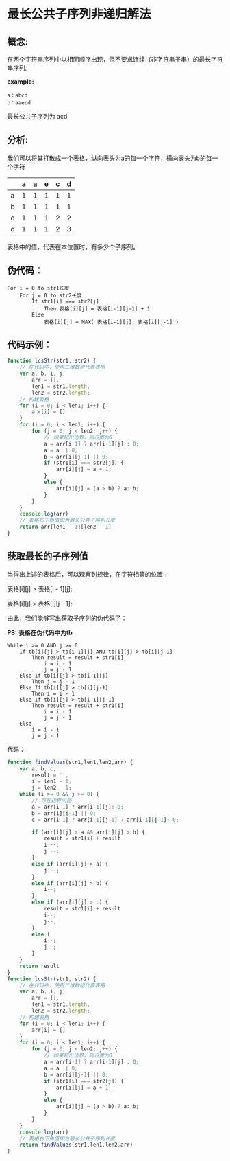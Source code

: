# 最长公共子序列非递归解法

## 概念:

在两个字符串序列中以相同顺序出现，但不要求连续（非字符串子串）的最长字符串序列。

**example:**

    a：abcd
    b：aaecd

最长公共子序列为 acd

## 分析:

我们可以将其打散成一个表格，纵向表头为a的每一个字符，横向表头为b的每一个字符

|  | a | a | e | c | d |
| ---- |---- | ---- | ---- | ---- | ---- |
| a | 1 | 1 | 1 | 1 | 1 |
| b | 1 | 1 | 1 | 1 | 1 | 1 |
| c | 1 | 1  | 1 | 2 | 2 |
| d | 1 | 1 | 1 | 2 | 3 |

表格中的值，代表在本位置时，有多少个子序列。

## 伪代码：

```
For i = 0 to str1长度
    For j = 0 to str2长度
        If str1[i] === str2[j]
            Then 表格[i][j] = 表格[i-1][j-1] + 1
        Else
            表格[i][j] = MAX( 表格[i-1][j], 表格[i][j-1] )
```

## 代码示例：

```javascript
function lcsStr(str1, str2) {
    // 在代码中，使用二维数组代表表格
    var a, b, i, j,
        arr = [],
        len1 = str1.length,
        len2 = str2.length;
    // 构建表格
    for (i = 0; i < len1; i++) {
        arr[i] = []
    }
    for (i = 0; i < len1; i++) {
        for (j = 0; j < len2; j++) {
            // 如果超出边界，则设置为0
            a = arr[i-1] ? arr[i-1][j] : 0;
            a = a || 0;
            b = arr[i][j-1] || 0;
            if (str1[i] === str2[j]) {
                arr[i][j] = a + 1;
            }
            else {
                arr[i][j] = (a > b) ? a: b;
            }
        }
    }
    console.log(arr)
    // 表格右下角值即为最长公共子序列长度
    return arr[len1 - 1][len2 - 1]
}
```

## 获取最长的子序列值

当得出上述的表格后，可以观察到规律，在字符相等的位置：

表格[i][j] > 表格[i - 1][j];

表格[i][j] > 表格[i][j - 1];

由此，我们能够写出获取子序列的伪代码了：

**PS: 表格在伪代码中为tb**

```
While i >= 0 AND j >= 0
    If tb[i][j] > tb[i-1][j] AND tb[i][j] > tb[i][j-1]
        Then result = result + str1[i]
            i = i - 1
            j = j - 1
    Else If tb[i][j] > tb[i-1][j]
        Then j = j - 1
    Else If tb[i][j] > tb[i][j-1]
        Then i = i - 1
    Else If tb[i][j] > tb[i-1][j-1]
        Then result = result + str1[i]
            i = i - 1
            j = j - 1
    Else
        i = i - 1
        j = j - 1
```

代码：

```javascript
function findValues(str1,len1,len2,arr) {
    var a, b, c,
        result = '',
        i = len1 - 1,
        j = len2 - 1;
    while (i >= 0 && j >= 0) {
        // 存在边界问题
        a = arr[i-1] ? arr[i-1][j]: 0;
        b = arr[i][j-1] || 0;
        c = arr[i-1] ? arr[i-1][j-1] ? arr[i-1][j-1]: 0;

        if (arr[i][j] > a && arr[i][j] > b) {
            result = str1[i] + result
            i --;
            j --;
        }
        else if (arr[i][j] > a) {
            j --;
        }
        else if (arr[i][j] > b) {
            i--;
        }
        else if (arr[i][j] > c) {
            result = str1[i] + result
            i--;
            j--;
        }
        else {
            i--;
            j--;
        }
    }
    return result
}
function lcsStr(str1, str2) {
    // 在代码中，使用二维数组代表表格
    var a, b, i, j,
        arr = [],
        len1 = str1.length,
        len2 = str2.length;
    // 构建表格
    for (i = 0; i < len1; i++) {
        arr[i] = []
    }
    for (i = 0; i < len1; i++) {
        for (j = 0; j < len2; j++) {
            // 如果超出边界，则设置为0
            a = arr[i-1] ? arr[i-1][j] : 0;
            a = a || 0;
            b = arr[i][j-1] || 0;
            if (str1[i] === str2[j]) {
                arr[i][j] = a + 1;
            }
            else {
                arr[i][j] = (a > b) ? a: b;
            }
        }
    }
    console.log(arr)
    // 表格右下角值即为最长公共子序列长度
    return findValues(str1,len1,len2,arr)
}
```
